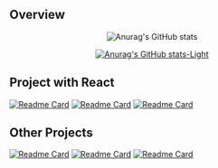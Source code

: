 ## Overview
<div style="place-items: center;">

![Anurag's GitHub stats](https://github-readme-stats.vercel.app/api?username=mhselfs&show_icons=true&theme=dark&rank_icon=github#gh-dark-mode-only)

[![Anurag's GitHub stats-Light](https://github-readme-stats.vercel.app/api?username=mhselfsa&show_icons=true&theme=default#gh-light-mode-only)](https://github.com/anuraghazra/github-readme-stats#gh-light-mode-only)
</div>


## Project with React



[![Readme Card](https://github-readme-stats.vercel.app/api/pin/?username=mhselfs&repo=SpaceNews&theme=dark)](https://github.com/anuraghazra/github-readme-stats)
[![Readme Card](https://github-readme-stats.vercel.app/api/pin/?username=mhselfs&repo=MovieCart&theme=dark)](https://github.com/anuraghazra/github-readme-stats)
[![Readme Card](https://github-readme-stats.vercel.app/api/pin/?username=mhselfs&repo=booklist&theme=dark)](https://github.com/anuraghazra/github-readme-stats)


## Other Projects

[![Readme Card](https://github-readme-stats.vercel.app/api/pin/?username=mhselfs&repo=booklist&theme=dracula)](https://github.com/anuraghazra/github-readme-stats)
[![Readme Card](https://github-readme-stats.vercel.app/api/pin/?username=mhselfs&repo=blogclub&theme=dracula)](https://github.com/anuraghazra/github-readme-stats)
[![Readme Card](https://github-readme-stats.vercel.app/api/pin/?username=mhselfs&repo=demo-CV&theme=dracula)](https://github.com/anuraghazra/github-readme-stats)
